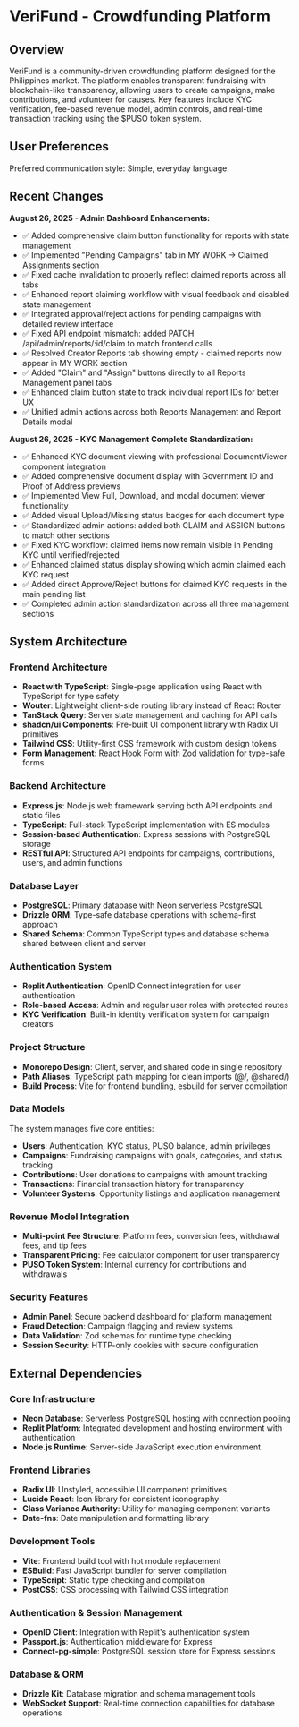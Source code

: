 # VeriFund - Crowdfunding Platform

## Overview

VeriFund is a community-driven crowdfunding platform designed for the Philippines market. The platform enables transparent fundraising with blockchain-like transparency, allowing users to create campaigns, make contributions, and volunteer for causes. Key features include KYC verification, fee-based revenue model, admin controls, and real-time transaction tracking using the $PUSO token system.

## User Preferences

Preferred communication style: Simple, everyday language.

## Recent Changes

**August 26, 2025 - Admin Dashboard Enhancements:**
- ✅ Added comprehensive claim button functionality for reports with state management
- ✅ Implemented "Pending Campaigns" tab in MY WORK -> Claimed Assignments section  
- ✅ Fixed cache invalidation to properly reflect claimed reports across all tabs
- ✅ Enhanced report claiming workflow with visual feedback and disabled state management
- ✅ Integrated approval/reject actions for pending campaigns with detailed review interface
- ✅ Fixed API endpoint mismatch: added PATCH /api/admin/reports/:id/claim to match frontend calls
- ✅ Resolved Creator Reports tab showing empty - claimed reports now appear in MY WORK section
- ✅ Added "Claim" and "Assign" buttons directly to all Reports Management panel tabs
- ✅ Enhanced claim button state to track individual report IDs for better UX
- ✅ Unified admin actions across both Reports Management and Report Details modal

**August 26, 2025 - KYC Management Complete Standardization:**
- ✅ Enhanced KYC document viewing with professional DocumentViewer component integration
- ✅ Added comprehensive document display with Government ID and Proof of Address previews
- ✅ Implemented View Full, Download, and modal document viewer functionality
- ✅ Added visual Upload/Missing status badges for each document type
- ✅ Standardized admin actions: added both CLAIM and ASSIGN buttons to match other sections
- ✅ Fixed KYC workflow: claimed items now remain visible in Pending KYC until verified/rejected
- ✅ Enhanced claimed status display showing which admin claimed each KYC request
- ✅ Added direct Approve/Reject buttons for claimed KYC requests in the main pending list
- ✅ Completed admin action standardization across all three management sections

## System Architecture

### Frontend Architecture
- **React with TypeScript**: Single-page application using React with TypeScript for type safety
- **Wouter**: Lightweight client-side routing library instead of React Router
- **TanStack Query**: Server state management and caching for API calls
- **shadcn/ui Components**: Pre-built UI component library with Radix UI primitives
- **Tailwind CSS**: Utility-first CSS framework with custom design tokens
- **Form Management**: React Hook Form with Zod validation for type-safe forms

### Backend Architecture
- **Express.js**: Node.js web framework serving both API endpoints and static files
- **TypeScript**: Full-stack TypeScript implementation with ES modules
- **Session-based Authentication**: Express sessions with PostgreSQL storage
- **RESTful API**: Structured API endpoints for campaigns, contributions, users, and admin functions

### Database Layer
- **PostgreSQL**: Primary database with Neon serverless PostgreSQL
- **Drizzle ORM**: Type-safe database operations with schema-first approach
- **Shared Schema**: Common TypeScript types and database schema shared between client and server

### Authentication System
- **Replit Authentication**: OpenID Connect integration for user authentication
- **Role-based Access**: Admin and regular user roles with protected routes
- **KYC Verification**: Built-in identity verification system for campaign creators

### Project Structure
- **Monorepo Design**: Client, server, and shared code in single repository
- **Path Aliases**: TypeScript path mapping for clean imports (@/, @shared/)
- **Build Process**: Vite for frontend bundling, esbuild for server compilation

### Data Models
The system manages five core entities:
- **Users**: Authentication, KYC status, PUSO balance, admin privileges
- **Campaigns**: Fundraising campaigns with goals, categories, and status tracking
- **Contributions**: User donations to campaigns with amount tracking
- **Transactions**: Financial transaction history for transparency
- **Volunteer Systems**: Opportunity listings and application management

### Revenue Model Integration
- **Multi-point Fee Structure**: Platform fees, conversion fees, withdrawal fees, and tip fees
- **Transparent Pricing**: Fee calculator component for user transparency
- **PUSO Token System**: Internal currency for contributions and withdrawals

### Security Features
- **Admin Panel**: Secure backend dashboard for platform management
- **Fraud Detection**: Campaign flagging and review systems
- **Data Validation**: Zod schemas for runtime type checking
- **Session Security**: HTTP-only cookies with secure configuration

## External Dependencies

### Core Infrastructure
- **Neon Database**: Serverless PostgreSQL hosting with connection pooling
- **Replit Platform**: Integrated development and hosting environment with authentication
- **Node.js Runtime**: Server-side JavaScript execution environment

### Frontend Libraries
- **Radix UI**: Unstyled, accessible UI component primitives
- **Lucide React**: Icon library for consistent iconography
- **Class Variance Authority**: Utility for managing component variants
- **Date-fns**: Date manipulation and formatting library

### Development Tools
- **Vite**: Frontend build tool with hot module replacement
- **ESBuild**: Fast JavaScript bundler for server compilation
- **TypeScript**: Static type checking and compilation
- **PostCSS**: CSS processing with Tailwind CSS integration

### Authentication & Session Management
- **OpenID Client**: Integration with Replit's authentication system
- **Passport.js**: Authentication middleware for Express
- **Connect-pg-simple**: PostgreSQL session store for Express sessions

### Database & ORM
- **Drizzle Kit**: Database migration and schema management tools
- **WebSocket Support**: Real-time connection capabilities for database operations